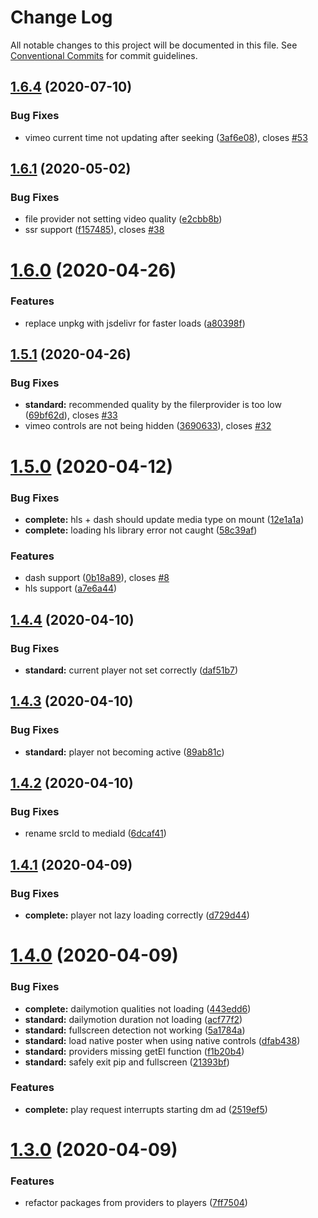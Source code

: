 # Change Log

All notable changes to this project will be documented in this file.
See [Conventional Commits](https://conventionalcommits.org) for commit guidelines.

## [1.6.4](https://github.com/vime-js/vime/tree/master/packages/vime-standard/compare/v1.6.3...v1.6.4) (2020-07-10)


### Bug Fixes

* vimeo current time not updating after seeking ([3af6e08](https://github.com/vime-js/vime/tree/master/packages/vime-standard/commit/3af6e08900730fb06be889441368373aaf800260)), closes [#53](https://github.com/vime-js/vime/tree/master/packages/vime-standard/issues/53)





## [1.6.1](https://github.com/vime-js/vime/tree/master/packages/vime-standard/compare/v1.6.0...v1.6.1) (2020-05-02)


### Bug Fixes

* file provider not setting video quality ([e2cbb8b](https://github.com/vime-js/vime/tree/master/packages/vime-standard/commit/e2cbb8b5f6457151eebab08e2e8bdcecaa792087))
* ssr support ([f157485](https://github.com/vime-js/vime/tree/master/packages/vime-standard/commit/f157485266a047e738edbc5fb24576bc52fad52a)), closes [#38](https://github.com/vime-js/vime/tree/master/packages/vime-standard/issues/38)





# [1.6.0](https://github.com/vime-js/vime/tree/master/packages/vime-standard/compare/v1.5.1...v1.6.0) (2020-04-26)


### Features

* replace unpkg with jsdelivr for faster loads ([a80398f](https://github.com/vime-js/vime/tree/master/packages/vime-standard/commit/a80398ff6dc45ba28d88566585b73c57eedd7d82))





## [1.5.1](https://github.com/vime-js/vime/tree/master/packages/vime-standard/compare/v1.5.0...v1.5.1) (2020-04-26)


### Bug Fixes

* **standard:** recommended quality by the filerprovider is too low ([69bf62d](https://github.com/vime-js/vime/tree/master/packages/vime-standard/commit/69bf62dbcafa169c0b6d5f88cd25229d422b1dda)), closes [#33](https://github.com/vime-js/vime/tree/master/packages/vime-standard/issues/33)
* vimeo controls are not being hidden ([3690633](https://github.com/vime-js/vime/tree/master/packages/vime-standard/commit/36906336f94aebe31a97fcfa860036f2bf5525da)), closes [#32](https://github.com/vime-js/vime/tree/master/packages/vime-standard/issues/32)





# [1.5.0](https://github.com/vime-js/vime/tree/master/packages/vime-standard/compare/v1.4.4...v1.5.0) (2020-04-12)


### Bug Fixes

* **complete:** hls + dash should update media type on mount ([12e1a1a](https://github.com/vime-js/vime/tree/master/packages/vime-standard/commit/12e1a1a44bc250c49c975520b6f43f8560c4af65))
* **complete:** loading hls library error not caught ([58c39af](https://github.com/vime-js/vime/tree/master/packages/vime-standard/commit/58c39af992fabe52cdcd68029b520f9397b90a35))


### Features

* dash support ([0b18a89](https://github.com/vime-js/vime/tree/master/packages/vime-standard/commit/0b18a89c17e66a70b838f7c6aa548dd6ae3462fc)), closes [#8](https://github.com/vime-js/vime/tree/master/packages/vime-standard/issues/8)
* hls support ([a7e6a44](https://github.com/vime-js/vime/tree/master/packages/vime-standard/commit/a7e6a448f70a98858df3fee5cd92e7b5736da7da))





## [1.4.4](https://github.com/vime-js/vime/tree/master/packages/vime-standard/compare/v1.4.3...v1.4.4) (2020-04-10)


### Bug Fixes

* **standard:** current player not set correctly ([daf51b7](https://github.com/vime-js/vime/tree/master/packages/vime-standard/commit/daf51b7123a1579cfc40e8513203bcd8dad22eb8))





## [1.4.3](https://github.com/vime-js/vime/tree/master/packages/vime-standard/compare/v1.4.2...v1.4.3) (2020-04-10)


### Bug Fixes

* **standard:** player not becoming active ([89ab81c](https://github.com/vime-js/vime/tree/master/packages/vime-standard/commit/89ab81ce40b9e260086d122e3f05623b69e9bc7a))





## [1.4.2](https://github.com/vime-js/vime/tree/master/packages/vime-standard/compare/v1.4.1...v1.4.2) (2020-04-10)


### Bug Fixes

* rename srcId to mediaId ([6dcaf41](https://github.com/vime-js/vime/tree/master/packages/vime-standard/commit/6dcaf41d5ae64ca83f3859f19634a45a24ce84ce))





## [1.4.1](https://github.com/vime-js/vime/tree/master/packages/vime-standard/compare/v1.4.0...v1.4.1) (2020-04-09)


### Bug Fixes

* **complete:** player not lazy loading correctly ([d729d44](https://github.com/vime-js/vime/tree/master/packages/vime-standard/commit/d729d4457950070ed7913b4af475e9815089c019))





# [1.4.0](https://github.com/vime-js/vime/tree/master/packages/vime-standard/compare/v1.3.0...v1.4.0) (2020-04-09)


### Bug Fixes

* **complete:** dailymotion qualities not loading ([443edd6](https://github.com/vime-js/vime/tree/master/packages/vime-standard/commit/443edd6172440c53acec547e3aaec75e80469c04))
* **standard:** dailymotion duration not loading ([acf77f2](https://github.com/vime-js/vime/tree/master/packages/vime-standard/commit/acf77f21b2c4ac620719266e02a9b4acc8b4a154))
* **standard:** fullscreen detection not working ([5a1784a](https://github.com/vime-js/vime/tree/master/packages/vime-standard/commit/5a1784a89c533b3b374819b44f3c009109d13123))
* **standard:** load native poster when using native controls ([dfab438](https://github.com/vime-js/vime/tree/master/packages/vime-standard/commit/dfab43851a910838173ad49896a43da4b0e5b0c2))
* **standard:** providers missing getEl function ([f1b20b4](https://github.com/vime-js/vime/tree/master/packages/vime-standard/commit/f1b20b40cc0015aa3b4016ee9d13ec91bd53f2df))
* **standard:** safely exit pip and fullscreen ([21393bf](https://github.com/vime-js/vime/tree/master/packages/vime-standard/commit/21393bf710a1607ebe2d1d2d25f1e0f86ba5a765))


### Features

* **complete:** play request interrupts starting dm ad ([2519ef5](https://github.com/vime-js/vime/tree/master/packages/vime-standard/commit/2519ef5400b91ff2d3bc7935841eda0bf3508f91))





# [1.3.0](https://github.com/vime-js/vime/tree/master/packages/vime-standard/compare/v1.2.0...v1.3.0) (2020-04-09)


### Features

* refactor packages from providers to players ([7ff7504](https://github.com/vime-js/vime/tree/master/packages/vime-standard/commit/7ff75045788b267688f4cb7f970ce9bb3426036a))
